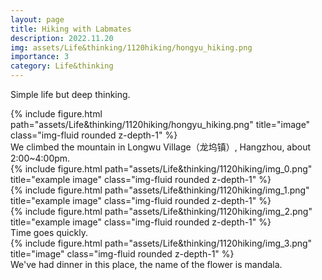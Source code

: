 ```yaml
---
layout: page
title: Hiking with Labmates
description: 2022.11.20
img: assets/Life&thinking/1120hiking/hongyu_hiking.png
importance: 3
category: Life&thinking
---
```


Simple life but deep thinking.


<div class="row">
    <div class="col-sm mt-3 mt-md-0">
        {% include figure.html path="assets/Life&thinking/1120hiking/hongyu_hiking.png" title="image" class="img-fluid rounded z-depth-1" %}
    </div>
</div>
<div class="caption">
    We climbed the mountain in Longwu Village（龙坞镇）, Hangzhou, about 2:00~4:00pm.
</div>


<div class="row">
    <div class="col-sm mt-3 mt-md-0">
        {% include figure.html path="assets/Life&thinking/1120hiking/img_0.png" title="example image" class="img-fluid rounded z-depth-1" %}
    </div>
    <div class="col-sm mt-3 mt-md-0">
        {% include figure.html path="assets/Life&thinking/1120hiking/img_1.png" title="example image" class="img-fluid rounded z-depth-1" %}
    </div>
    <div class="col-sm mt-3 mt-md-0">
        {% include figure.html path="assets/Life&thinking/1120hiking/img_2.png" title="example image" class="img-fluid rounded z-depth-1" %}
    </div>
</div>
<div class="caption">
    Time goes quickly.
</div>


<div class="row">
    <div class="col-sm mt-3 mt-md-0">
        {% include figure.html path="assets/Life&thinking/1120hiking/img_3.png" title="image" class="img-fluid rounded z-depth-1" %}
    </div>
</div>
<div class="caption">
    We've had dinner in this place, the name of the flower is mandala.
</div>


[//]: # (You can also put regular text between your rows of images.)

[//]: # (Say you wanted to write a little bit about your project before you posted the rest of the images.)

[//]: # (You describe how you toiled, sweated, *bled* for your project, and then... you reveal its glory in the next row of images.)


[//]: # (<div class="row justify-content-sm-center">)

[//]: # (    <div class="col-sm-8 mt-3 mt-md-0">)

[//]: # (        {% include figure.html path="assets/img/6.jpg" title="example image" class="img-fluid rounded z-depth-1" %})

[//]: # (    </div>)

[//]: # (    <div class="col-sm-4 mt-3 mt-md-0">)

[//]: # (        {% include figure.html path="assets/img/11.jpg" title="example image" class="img-fluid rounded z-depth-1" %})

[//]: # (    </div>)

[//]: # (</div>)

[//]: # (<div class="caption">)

[//]: # (    You can also have artistically styled 2/3 + 1/3 images, like these.)

[//]: # (</div>)


[//]: # (The code is simple.)

[//]: # (Just wrap your images with `<div class="col-sm">` and place them inside `<div class="row">` &#40;read more about the <a href="https://getbootstrap.com/docs/4.4/layout/grid/">Bootstrap Grid</a> system&#41;.)

[//]: # (To make images responsive, add `img-fluid` class to each; for rounded corners and shadows use `rounded` and `z-depth-1` classes.)

[//]: # (Here's the code for the last row of images above:)

[//]: # ()
[//]: # ({% raw %})

[//]: # (```html)

[//]: # (<div class="row justify-content-sm-center">)

[//]: # (    <div class="col-sm-8 mt-3 mt-md-0">)

[//]: # (        {% include figure.html path="assets/img/6.jpg" title="example image" class="img-fluid rounded z-depth-1" %})

[//]: # (    </div>)

[//]: # (    <div class="col-sm-4 mt-3 mt-md-0">)

[//]: # (        {% include figure.html path="assets/img/11.jpg" title="example image" class="img-fluid rounded z-depth-1" %})

[//]: # (    </div>)

[//]: # (</div>)

[//]: # (```)

[//]: # ({% endraw %})
